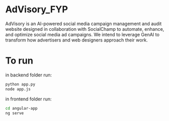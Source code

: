 # AdVisory_FYP

AdVisory is an AI-powered social media campaign management and audit website designed in collaboration with SocialChamp to automate, enhance, and optimize social media ad campaigns. 
We intend to leverage GenAI to transform how advertisers and web designers approach their work. 

# To run

in backend folder run:



```bash
python app.py
node app.js
```

in frontend folder run:


```bash
cd angular-app
ng serve
```

